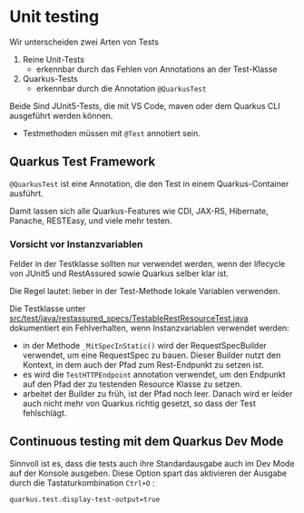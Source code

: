 # Unit testing

Wir unterscheiden zwei Arten von Tests

1. Reine Unit-Tests
   - erkennbar durch das Fehlen von Annotations an der Test-Klasse
2. Quarkus-Tests
   - erkennbar durch die Annotation `@QuarkusTest`

Beide Sind JUnit5-Tests, die mit VS Code, maven oder dem Quarkus CLI ausgeführt werden können.

- Testmethoden müssen mit `@Test` annotiert sein.

## Quarkus Test Framework

 `@QuarkusTest` ist eine Annotation, die den Test in einem Quarkus-Container ausführt.

 Damit lassen sich alle Quarkus-Features wie CDI, JAX-RS, Hibernate, Panache, RESTEasy, und viele mehr testen.

### Vorsicht vor Instanzvariablen

 Felder in der Testklasse sollten nur verwendet werden, wenn der lifecycle von JUnit5 und RestAssured sowie Quarkus selber klar ist.

 Die Regel lautet: lieber in der Test-Methode lokale Variablen verwenden.

 Die Testklasse unter [src/test/java/restassured_specs/TestableRestResourceTest.java](TestableRestResourceTest)
 dokumentiert ein Fehlverhalten, wenn Instanzvariablen verwendet werden:

- in der Methode `_MitSpecInStatic()` wird der RequestSpecBuilder verwendet, um eine RequestSpec zu bauen. Dieser Builder nutzt den Kontext, in dem auch der Pfad zum Rest-Endpunkt zu setzen ist.
- es wird die `TestHTTPEndpoint` annotation verwendet, um den Endpunkt auf den Pfad der zu testenden Resource Klasse zu setzen.
- arbeitet der Builder zu früh, ist der Pfad noch leer. Danach wird er leider auch nicht mehr von Quarkus richtig gesetzt, so dass der Test fehlschlägt.

## Continuous testing mit dem Quarkus Dev Mode

Sinnvoll ist es, dass die tests auch ihre Standardausgabe auch im Dev Mode auf der Konsole ausgeben.
Diese Option spart das aktivieren der Ausgabe durch die Tastaturkombination `Ctrl+O` :

```properties
quarkus.test.display-test-output=true
````
